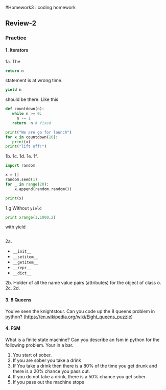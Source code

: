 #Homework3 : coding homework


## Review-2

### Practice

#### 1. Iterators

1a. The 
```python
return n
```
statement is at wrong time.
```python
yield n
```
should be there.  Like this
```python
def countdown(n):
   while n >= 0:
     n -= 1
   return  n # fixed

print("We are go for launch")
for x in countdown(10):
   print(x)
print("lift off!")
```
1b.
1c. 
1d. 
1e. 
1f. 
```python
import random

x = []
random.seed(1)
for _ in range(20):
	x.append(random.random())

print(x)
```
1.g  Without `yield`
```python
print xrange(1,1000,2)
```
with yield
```python
```

2a.
*  `__init__`
*  `__setitem__` 
* `__getitem__`
* `__repr__`
* `__dict__`

2b. Holder of all the name value pairs (attributes) for the object of class o. 
2c. 
2d. 

#### 3. 8 Queens
You've seen the knightstour. Can you code up the 8 queens problem in python? (https://en.wikipedia.org/wiki/Eight_queens_puzzle)

#### 4. FSM
What is a finite state machine?
Can you describe an fsm in python for the following problem.
Your in a bar.
 1. You start of sober.
 2. If you are sober you take a drink
 3. If You take a drink then there is a 80% of the time you get drunk and there is a 20% chance you pass out.
 4. If you do not take a drink, there is a 50% chance you get sober.
 5. If you pass out the machine stops
